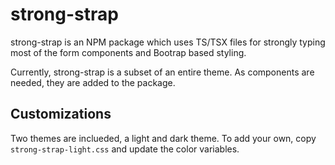 # strong-strap

strong-strap is an NPM package which uses TS/TSX files for strongly typing most of the form components and Bootrap based styling.

Currently, strong-strap is a subset of an entire theme. As components are needed, they are added to the package.

## Customizations
Two themes are inclueded, a light and dark theme. To add your own, copy `strong-strap-light.css` and update the color variables.
